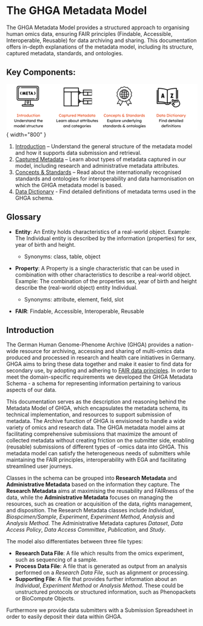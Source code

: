 # The GHGA Metadata Model

The GHGA Metadata Model provides a structured approach to organising human omics data, ensuring FAIR principles (Findable, Accessible, Interoperable, Reusable) for data archiving and sharing. This documentation offers in-depth explanations of the metadata model, including its structure, captured metadata, standards, and ontologies.

## Key Components: 

  ![Visual summary of the GHGA Metadata Model components with icons and labels: Introduction, Captured Metadata, Concepts & Standards, and Data Dictionary - as described in the text below.](../assets/img/Metadata_Model_Overview.png){ width="800" }

1. [Introduction](https://docs.ghga.de/metadata/overview/#introduction) – Understand the general structure of the metadata model and how it supports data submission and retrieval.
2. [Captured Metadata](https://docs.ghga.de/metadata/entities/) – Learn about types of metadata captured in our model, including research and administrative metadata attributes.
3. [Concepts & Standards](https://docs.ghga.de/metadata/standards/) – Read about the internationally recognised standards and ontologies for interoperability and data harmonisation on which the GHGA metadata model is based.
4. [Data Dictionary](https://docs.ghga.de/metadata/data_dictionary/ad_overview/) - Find detailed definitions of metadata terms used in the GHGA schema.

## Glossary

- **Entity**: An Entity holds characteristics of a real-world object. Example: The Individual entity is described by the information (properties) for sex, year of birth and height.

    - Synonyms: class, table, object

- **Property**: A Property is a single characteristic that can be used in combination with other characteristics to describe a real-world object. Example: The combination of the properties sex, year of birth and height describe the (real-world object) entity Individual.

    - Synonyms: attribute, element, field, slot

- **FAIR**: Findable, Accessible, Interoperable, Reusable

## Introduction
The German Human Genome-Phenome Archive (GHGA) provides a nation-wide resource for archiving, accessing and sharing of multi-omics data produced and processed in research and health care initiatives in Germany. GHGA aims to bring these data together and make it easier to find data for secondary use, by adopting and adhering to [FAIR data principles](https://doi.org/10.1038/sdata.2016.18). In order to meet the domain-specific requirements we developed the GHGA Metadata Schema - a schema for representing information pertaining to various aspects of our data.

This documentation serves as the description and reasoning behind the Metadata Model of GHGA, which encapsulates the metadata schema, its technical implementation, and resources to support submission of metadata. The Archive function of GHGA is envisioned to handle a wide variety of omics and research data. The GHGA metadata model aims at facilitating  comprehensive submissions that maximize the amount of collected metadata without creating friction on the submitter side, enabling (reusable) submissions of different types of -omics data into GHGA. This metadata model can satisfy the heterogeneous needs of submitters while maintaining the FAIR principles, interoperability with EGA and facilitating streamlined user journeys.

Classes in the schema can be grouped into **Research Metadata** and **Administrative Metadata** based on the information they capture. The **Research Metadata** aims at maximising the reusability and FAIRness of the data, while the **Administrative Metadata** focuses on managing the resources, such as creation or acquisition of the data, rights management, and disposition. The Research Metadata classes include *Individual*, *Biospcimen/Sample*, *Experiment*, *Experiment Method*, *Analysis* and *Analysis Method*. The Administrative Metadata captures *Dataset*, *Data Access Policy*, *Data Access Committee*, *Publication*, and *Study*.  

The model also differentiates between three file types:

- **Research Data File**: A file which results from the omics experiment, such as sequencing of a sample.
- **Process Data File**: A file that is generated as output from an analysis performed on a *Research Data File*, such as alignment or processing.
- **Supporting File**: A file that provides further information about an *Individual*, *Experiment Method* or *Analysis Method*. These could be unstructured protocols or structured information, such as Phenopackets or BioCompute Objects.

Furthermore we provide data submitters with a Submission Spreadsheet in order to easily deposit their data within GHGA.